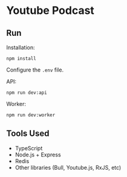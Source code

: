 # Youtube Podcast

## Run

Installation:

```
npm install
```

Configure the `.env` file.

API:

```
npm run dev:api
```

Worker:

```
npm run dev:worker
```

## Tools Used

* TypeScript
* Node.js + Express
* Redis
* Other libraries (Bull, Youtube.js, RxJS, etc) 
